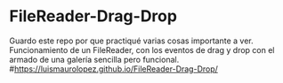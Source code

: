 # FileReader-Drag-Drop
Guardo este repo por que practiqué varias cosas importante a ver.
Funcionamiento de un FileReader, con los eventos de drag y drop con el armado de una galería sencilla pero funcional.
#https://luismaurolopez.github.io/FileReader-Drag-Drop/
